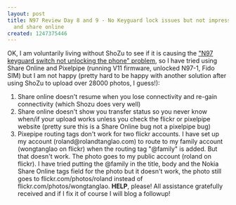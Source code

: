 ```yaml
---
layout: post
title: N97 Review Day 8 and 9 - No Keyguard lock issues but not impressed by pixelpipe
  and share online
created: 1247375446
---
```

<p>OK, I am voluntarily living without ShoZu to see if it is causing the <a href="http://rolandtanglao.com/archives/2009/07/09/n97-review-day-7-return-keyguard-lock-switch-problem">"N97 keyguard switch not unlocking the phone" problem</a>, so I have tried using Share Online and Pixelpipe (running V11 firmware, unlocked N97-1, Fido SIM) but I am not happy (pretty hard to be happy with another solution after using ShoZu to upload over 28000 photos, I guess!):</p><ol><li>Share online doesn't resume when you lose connectivity and re-gain connectivity (which Shozu does very well)</li><li>Share online doesn't show you transfer status so you never know when/if your upload works unless you check the flickr or pixelpipe website (pretty sure this is a Share Online bug not a pixelpipe bug)</li><li>Pixepipe routing tags don't work for two flickr accounts. I have set up my account (roland@rolandtanglao.com) to route to my family account (wongtanglao on flickr) when the routing tag "@family" is added. But that doesn't work. The photo goes to my public account (roland on flickr). I have tried putting the @family in the title, body and the Nokia Share Online tags field for the photo but it doesn't work, the photo still goes to flickr.com/photos/roland instead of flickr.com/photos/wongtanglao. <strong>HELP</strong>, please! All assistance gratefully received and if I fix it of course I will blog a followup!</li></ol><p>&nbsp;</p>
